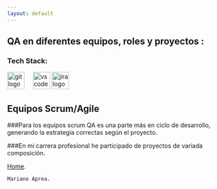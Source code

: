 ```yaml
---
layout: default
---
```

## QA en diferentes equipos, roles y proyectos : 
### Tech Stack:
<div align="left">
  <img src="https://cdn.jsdelivr.net/gh/devicons/devicon/icons/git/git-original.svg" height="40" alt="git logo"  />
  <img width="12" />
  <img src="https://cdn.jsdelivr.net/gh/devicons/devicon/icons/vscode/vscode-original.svg" height="40" alt="vscode logo"  />
  <img src="https://cdn.jsdelivr.net/gh/devicons/devicon/icons/jira/jira-original.svg" height="40" alt="jira logo"  />
  <img width="12" />

</div>


## Equipos Scrum/Agile
###Para los equipos scrum QA es una parte más en ciclo de desarrollo, generando la estrategia correctas según el proyecto.

###En mi carrera profesional he participado de proyectos de variada composición.


 [Home](./index.md).





```
Mariano Aprea.

```
